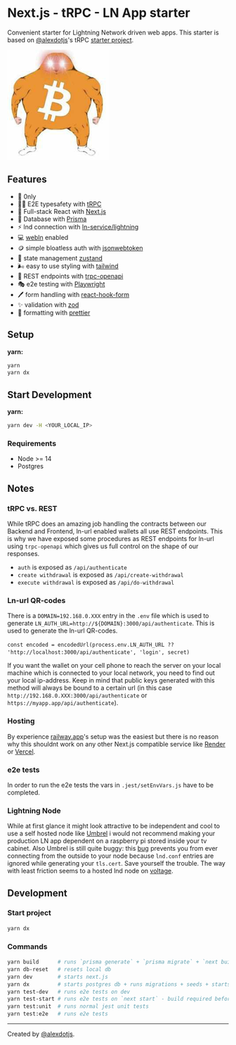 # Next.js - tRPC - LN App starter

Convenient starter for Lightning Network driven web apps. This starter is based on [@alexdotjs](https://twitter.com/alexdotjs)'s tRPC [starter project](https://github.com/trpc/examples-next-prisma-starter).

![The King](./public/the_one_and_only_king.jpg)

## Features

-   🌽️ 0nly
-   🧙‍♂️ E2E typesafety with [tRPC](https://trpc.io)
-   🚪 Full-stack React with [Next.js](https://nextjs.org/)
-   🫙 Database with [Prisma](https://www.prisma.io/)
-   ⚡ lnd connection with [ln-service/lightning](https://github.com/alexbosworth/lightning)
-   💻 [webln](https://webln.dev/) enabled
-   🪙 simple bloatless auth with [jsonwebtoken](https://www.npmjs.com/package/jsonwebtoken)
-   🏢 state management [zustand](https://github.com/pmndrs/zustand)
-   🌬️ easy to use styling with [tailwind](https://tailwindcss.com/)
-   🔮 REST endpoints with [trpc-openapi](https://github.com/jlalmes/trpc-openapi)
-   🎭 e2e testing with [Playwright](https://playwright.dev/)
-   🖊️ form handling with [react-hook-form](https://react-hook-form.com/)
-   ✨️ validation with [zod](https://github.com/colinhacks/zod)
-   🦋️ formatting with [prettier](https://prettier.io/)

## Setup

**yarn:**

```bash
yarn
yarn dx
```

## Start Development

**yarn:**

```bash
yarn dev -H <YOUR_LOCAL_IP>
```

### Requirements

-   Node >= 14
-   Postgres

## Notes

### tRPC vs. REST

While tRPC does an amazing job handling the contracts between our Backend and Frontend, ln-url enabled wallets all use REST endpoints. This is why we have exposed some procedures as REST endpoints for ln-url using `trpc-openapi` which gives us full control on the shape of our responses.

-   `auth` is exposed as `/api/authenticate`
-   `create withdrawal` is exposed as `/api/create-withdrawal`
-   `execute withdrawal` is exposed as `/api/do-withdrawal`

### Ln-url QR-codes

There is a `DOMAIN=192.168.0.XXX` entry in the `.env` file which is used to generate `LN_AUTH_URL=http://${DOMAIN}:3000/api/authenticate`. This is used to generate the ln-url QR-codes.

`const encoded = encodedUrl(process.env.LN_AUTH_URL ?? 'http://localhost:3000/api/authenticate', 'login', secret)`

If you want the wallet on your cell phone to reach the server on your local machine which is connected to your local network, you need to find out your local ip-address. Keep in mind that public keys generated with this method will always be bound to a certain url (in this case `http://192.168.0.XXX:3000/api/authenticate` or `https://myapp.app/api/authenticate`).

### Hosting

By experience [railway.app](https://railway.app/)'s setup was the easiest but there is no reason why this shouldnt work on any other Next.js compatible service like [Render](https://render.com/) or [Vercel](https://vercel.com/).

### e2e tests

In order to run the e2e tests the vars in `.jest/setEnvVars.js` have to be completed.

### Lightning Node

While at first glance it might look attractive to be independent and cool to use a self hosted node like [Umbrel](https://getumbrel.com/) i would not recommend making your production LN app dependent on a raspberry pi stored inside your tv cabinet. Also Umbrel is still quite buggy: this [bug](https://github.com/getumbrel/umbrel/issues/1421) prevents you from ever connecting from the outside to your node because `lnd.conf` entries are ignored while generating your `tls.cert`. Save yourself the trouble. The way with least friction seems to a hosted lnd node on [voltage](https://voltage.cloud/).

## Development

### Start project

```bash
yarn dx
```

### Commands

```bash
yarn build      # runs `prisma generate` + `prisma migrate` + `next build`
yarn db-reset   # resets local db
yarn dev        # starts next.js
yarn dx         # starts postgres db + runs migrations + seeds + starts next.js
yarn test-dev   # runs e2e tests on dev
yarn test-start # runs e2e tests on `next start` - build required before
yarn test:unit  # runs normal jest unit tests
yarn test:e2e   # runs e2e tests
```

---

Created by [@alexdotjs](https://twitter.com/alexdotjs).
